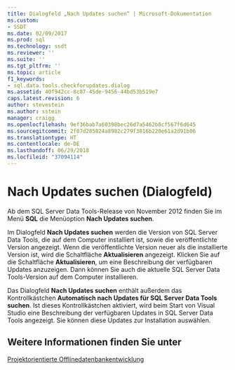 ```yaml
---
title: Dialogfeld „Nach Updates suchen“ | Microsoft-Dokumentation
ms.custom:
- SSDT
ms.date: 02/09/2017
ms.prod: sql
ms.technology: ssdt
ms.reviewer: ''
ms.suite: ''
ms.tgt_pltfrm: ''
ms.topic: article
f1_keywords:
- sql.data.tools.checkforupdates.dialog
ms.assetid: 40f942cc-8c87-45de-9456-44bd53b519e7
caps.latest.revision: 6
author: stevestein
ms.author: sstein
manager: craigg
ms.openlocfilehash: 9ef36bab7a60398bec26d7a5462b8cf567f6d645
ms.sourcegitcommit: 2f07d285824a8982c279f3816b220e61a2d91b06
ms.translationtype: HT
ms.contentlocale: de-DE
ms.lasthandoff: 06/29/2018
ms.locfileid: "37094114"
---
```

# <a name="check-for-updates-dialog-box"></a>Nach Updates suchen (Dialogfeld)
Ab dem SQL Server Data Tools-Release von November 2012 finden Sie im Menü **SQL** die Menüoption **Nach Updates suchen**.  
  
Im Dialogfeld **Nach Updates suchen** werden die Version von SQL Server Data Tools, die auf dem Computer installiert ist, sowie die veröffentlichte Version angezeigt. Wenn die veröffentlichte Version neuer als die installierte Version ist, wird die Schaltfläche **Aktualisieren** angezeigt. Klicken Sie auf die Schaltfläche **Aktualisieren**, um eine Beschreibung der verfügbaren Updates anzuzeigen. Dann können Sie auch die aktuelle SQL Server Data Tools-Version auf dem Computer installieren.  
  
Das Dialogfeld **Nach Updates suchen** enthält außerdem das Kontrollkästchen **Automatisch nach Updates für SQL Server Data Tools suchen**. Ist dieses Kontrollkästchen aktiviert, wird beim Start von Visual Studio eine Beschreibung der verfügbaren Updates in SQL Server Data Tools angezeigt. Sie können diese Updates zur Installation auswählen.  
  
## <a name="see-also"></a>Weitere Informationen finden Sie unter  
[Projektorientierte Offlinedatenbankentwicklung](../ssdt/project-oriented-offline-database-development.md)  
  
